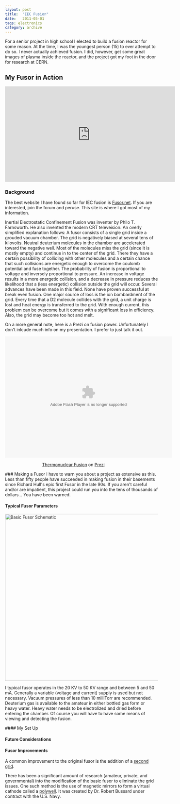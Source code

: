 ```yaml
---
layout: post
title:  "IEC Fusion"
date:   2011-05-01
tags: electronics
category: archive
---
```

For a senior project in high school I elected to build a fusion reactor for some reason. At the time, I was the youngest person (15) to ever attempt to do so. I never actually achieved fusion. I did, however, get some great images of plasma inside the reactor, and the project got my foot in the door for research at CERN.
<!--more-->
## My Fusor in Action
<div><iframe width="560" height="315" src="https://www.youtube.com/embed/oY8f35sfd1Q?rel=0" frameborder="0" allowfullscreen></iframe></div>

### Background
<p>The best website I have found so far for IEC fusion is <a href="http://www.fusor.net" target="_blank">Fusor.net</a>. If you are interested, join the forum and peruse. This site is where I got most of my information.</p>
<p>Inertial Electrostatic Confinement Fusion was inventer by Philo T. Farnsworth. He also invented the modern CRT televeision. An overly simplified explanation follows:  A fusor consists of a single grid inside a grouded vacuum chamber. The grid is negatively biased at several tens of kilovolts. Neutral deuterium molecules in the chamber are accelerated toward the negative well. Most of the molecules miss the grid (since it is mostly empty) and continue in to the center of the grid. There they have a certain possibility of colliding with other molecules and a certain chance that such collisions are energetic enough to overcome the coulomb potential and fuse together. The probability of fusion is proportional to voltage and inversely proportional to pressure. An increase in voltage results in a more energetic collision, and a decrease in pressure reduces the likelihood that a (less energetic) collision outside the grid will occur. Several advances have been made in this field. None have proven successful at break even fusion. One major source of loss is the ion bombardment of the grid. Every time that a D2 molecule collides with the grid, a unit charge is lost and heat energy is transferred to the grid. With enough current, this problem can be overcome but it comes with a significant loss in efficiency. Also, the grid may become too hot and melt.</p>
<p>On a more general note, here is a Prezi on fusion power. Unfortunately I don't inlcude much info on my presentation. I prefer to just talk it out.</p>
<p><div class="prezi-player"><style type="text/css" media="screen">.prezi-player { width: 450px; } .prezi-player-links { text-align: center; }</style><object id="prezi_4lpj8guc2wq_" name="prezi_4lpj8guc2wq_" classid="clsid:D27CDB6E-AE6D-11cf-96B8-444553540000" width="550" height="400"><param name="movie" value="http://prezi.com/bin/preziloader.swf"/><param name="allowfullscreen" value="true"/><param name="allowscriptaccess" value="always"/><param name="bgcolor" value="#ffffff"/><param name="flashvars" value="prezi_id=4lpj8guc2wq_&amp;lock_to_path=0&amp;color=ffffff&amp;autoplay=no&amp;autohide_ctrls=0"/><embed id="preziEmbed_4lpj8guc2wq_" name="preziEmbed_4lpj8guc2wq_" src="http://prezi.com/bin/preziloader.swf" type="application/x-shockwave-flash" allowfullscreen="true" allowscriptaccess="always" width="550" height="400" bgcolor="#ffffff" flashvars="prezi_id=4lpj8guc2wq_&amp;lock_to_path=0&amp;color=ffffff&amp;autoplay=no&amp;autohide_ctrls=0"></embed></object><div class="prezi-player-links"><p><a title="Thermonuclear Fusion" href="http://prezi.com/4lpj8guc2wq_/thermonuclear-fusion/">Thermonuclear Fusion</a> on <a href="http://prezi.com">Prezi</a></p></div></div></p>
### Making a Fusor
I have to warn you about a project as extensive as this. Less than fifty people have succeeded in making fusion in their basements since Richard Hull's epic first Fusor in the late 90s. If you aren't careful and/or are impatient, this project could run you into the tens of thousands of dollars... You have been warned.


#### Typical Fusor Parameters
<a target="new_window" href="http://www.fusor.net/images/fusor_schematic.jpg"><img src="http://www.fusor.net/images/fusor_schematic.jpg" width="550" alt="Basic Fusor Schematic"></a>
<p>I typical fusor operates in the 20 KV to 50 KV range and between 5 and 50 mA. Generally a variable (voltage and current) supply is used but not necessary. Vacuum pressures of less than 10 milliTorr are recommended. Deuterium gas is available to the amateur in either bottled gas form or heavy water. Heavy water needs to be electrolized and dried before entering the chamber. Of course you will have to have some means of viewing and detecting the fusion.</p>
#### My Set Up

#### Future Considerations

#### Fusor Improvements
<p>A common improvement to the original fusor is the addition of a <a href="http://upload.wikimedia.org/wikipedia/commons/8/80/US3530497_-_Hirsch-Meek_fusor.png" target="new_window">second grid</a>.</p>
<p>There has been a significant amount of research (amateur, private, and governmental) into the modification of the basic fusor to eliminate the grid issues. One such method is the use of magnetic mirrors to form a virtual cathode called a <a target="new_window" href="http://en.wikipedia.org/wiki/Polywell">polywell</a>. It was created by Dr. Robert Bussard under contract with the U.S. Navy.</p>
